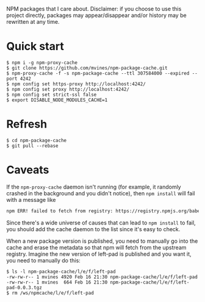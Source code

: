 NPM packages that I care about.  Disclaimer: if you choose to use this project
directly, packages may appear/disappear and/or history may be rewritten at any
time.

# Quick start
```
$ npm i -g npm-proxy-cache
$ git clone https://github.com/mvines/npm-package-cache.git
$ npm-proxy-cache -f -s npm-package-cache --ttl 307584000 --expired --port 4242
$ npm config set https-proxy http://localhost:4242/
$ npm config set proxy http://localhost:4242/
$ npm config set strict-ssl false
$ export DISABLE_NODE_MODULES_CACHE=1
```

# Refresh
```
$ cd npm-package-cache
$ git pull --rebase
```

# Caveats

If the `npm-proxy-cache` daemon isn't running (for example, it randomly crashed in the background and you didn't notice), then `npm install` will fail with a message like
```bash
npm ERR! failed to fetch from registry: https://registry.npmjs.org/babel-preset-es2015
```
Since there's a wide universe of causes that can lead to `npm install` to fail, you should add the cache daemon to the list since it's easy to check.

When a new package version is published, you need to manually go into the cache
and erase the metadata so that npm will fetch from the upstream registry.
Imagine the new version of left-pad is published and you want it, you need to
manually do this:
```
$ ls -l npm-package-cache/l/e/f/left-pad
-rw-rw-r-- 1 mvines 4920 Feb 16 21:30 npm-package-cache/l/e/f/left-pad
-rw-rw-r-- 1 mvines  664 Feb 16 21:30 npm-package-cache/l/e/f/left-pad-0.0.3.tgz
$ rm /ws/npmcache/l/e/f/left-pad
```
